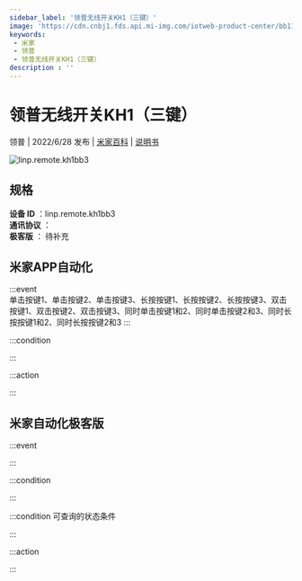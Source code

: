 ```yaml
---
sidebar_label: '领普无线开关KH1（三键）'
image: 'https://cdn.cnbj1.fds.api.mi-img.com/iotweb-product-center/bb119ea38ad3b87b6448d85347370a8d_1655773096694.png?GalaxyAccessKeyId=AKVGLQWBOVIRQ3XLEW&Expires=9223372036854775807&Signature=LEdZgd+DM5hCYwS3Di0r5NhgLSM='
keywords: 
 - 米家
 - 领普
 - 领普无线开关KH1（三键）
description : ''
---
```

# 领普无线开关KH1（三键）

领普 | 2022/6/28 发布 | [米家百科](https://home.mi.com/webapp/content/baike/product/index.html?model=linp.remote.kh1bb3) | [说明书](https://home.mi.com/views/introduction.html?model=linp.remote.kh1bb3&region=cn)

![linp.remote.kh1bb3](https://cdn.cnbj1.fds.api.mi-img.com/iotweb-product-center/bb119ea38ad3b87b6448d85347370a8d_1655773096694.png?GalaxyAccessKeyId=AKVGLQWBOVIRQ3XLEW&Expires=9223372036854775807&Signature=LEdZgd+DM5hCYwS3Di0r5NhgLSM=)

## 规格  
> 
**设备 ID** ：linp.remote.kh1bb3  
**通讯协议** ：  
**极客版**  ： 待补充 


## 米家APP自动化  

:::event  
单击按键1、单击按键2、单击按键3、长按按键1、长按按键2、长按按键3、双击按键1、双击按键2、双击按键3、同时单击按键1和2、同时单击按键2和3、同时长按按键1和2、同时长按按键2和3
:::

:::condition  

:::

:::action   

:::

## 米家自动化极客版  

:::event  

:::

:::condition  

:::

:::condition 可查询的状态条件  

:::

:::action  

:::

        

